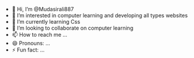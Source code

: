 - 👋 Hi, I’m @Mudasirali887
- 👀 I’m interested in computer learning and developing all types websites
- 🌱 I’m currently learning Css
- 💞️ I’m looking to collaborate on  computer learning
- 📫 How to reach me ...
- 😄 Pronouns: ...
- ⚡ Fun fact: ...

<!---
Mudasirali887/Mudasirali887 is a ✨ special ✨ repository because its `README.md` (this file) appears on your GitHub profile.
You can click the Preview link to take a look at your changes.
--->
